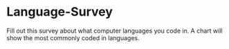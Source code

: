 # Language-Survey
Fill out this survey about what computer languages you code in. A chart will show the most commonly coded in languages.
